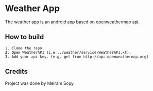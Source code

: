 # Weather App
The weather app is an android app based on openweathermap api.

## How to build
```
1. Clone the repo.  
2. Open WeatherAPI (i.e ../weather/service/WeatherAPI.kt).  
3. Add your api key. (e.g. get from http://api.openweathermap.org)
```
## Credits 
Project was done by Meiram Sopy
